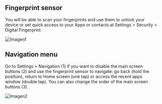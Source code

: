 ## Fingerprint sensor

You will be able to scan your fingerprints and use them to unlock your device or set quick access to your Apps or contacts at Settings > Security > Digital Fingerprint. 

![Imagen1](http://static.energysistem.com/images/manuals/42436/58d2ad6111d4c.jpg)

## Navigation menu

Go to Settings > Navigation (1) if you want to disable the main screen buttons (2) and use the fingerprint sensor to navigate: go back (hold the position), return to Home screen (one tap) or access the recent apps window (double tap). You can also change the order of the main screen buttons (3).

![Imagen2](http://static.energysistem.com/images/manuals/42436/58d2ad742a8b4.jpg)

